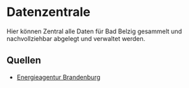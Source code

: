 # Datenzentrale

Hier können Zentral alle Daten für Bad Belzig gesammelt und nachvollziehbar abgelegt und verwaltet werden.

## Quellen

- [Energieagentur Brandenburg](/Energieagentur%20Brandenburg)
